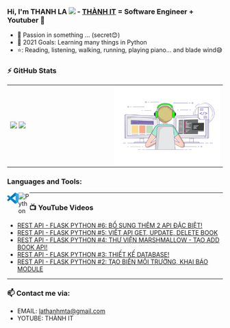 ### Hi, I'm THANH LA <img src="https://media.giphy.com/media/hvRJCLFzcasrR4ia7z/giphy.gif" width="25px"> -  [THÀNH IT][website] = Software Engineer + Youtuber 🌻  


- 🔭 Passion in something ... (secret😊)
- 💪 2021 Goals: Learning many things in Python
- ⭐: Reading, listening, walking, running, playing piano... and blade wind😅

### :zap: GitHub Stats

<table>
<tr>
  <td width="48%">
    <img src="https://github-readme-stats.vercel.app/api?username=ThanhLa1802&show_icons=true&hide=contribs,issues&hide_border=true" />
    <img src="https://github-readme-stats.vercel.app/api/top-langs/?username=ThanhLa1802&layout=compact&show_icons=true&hide_border=true" />
  </td>
  <td width="52%"><img alt="gif" align="right" src=".github/assets/coding-freak.gif"/></td>
</tr>
<table>

### Languages and Tools:
<img align="left" alt="Visual Studio Code" width="26px" src="https://raw.githubusercontent.com/github/explore/80688e429a7d4ef2fca1e82350fe8e3517d3494d/topics/visual-studio-code/visual-studio-code.png" />
<img align="left" alt="Python" width="26px" src="https://upload.wikimedia.org/wikipedia/commons/thumb/0/0a/Python.svg/1200px-Python.svg.png" /> 

---

### 📺 YouTube Videos

<!-- YOUTUBE:START -->
- [REST API - FLASK PYTHON #6: BỔ SUNG THÊM 2 API ĐẶC BIỆT!](https://www.youtube.com/watch?v=SAVYW8gQXLo)
- [REST API - FLASK PYTHON #5: VIẾT API  GET, UPDATE, DELETE  BOOK](https://www.youtube.com/watch?v=M9tNAZAiWnI)
- [REST API - FLASK PYTHON #4: THƯ VIỆN MARSHMALLOW - TẠO ADD BOOK API!](https://www.youtube.com/watch?v=z8QRxod5cSE)
- [REST API - FLASK PYTHON #3: THIẾT KẾ DATABASE!](https://www.youtube.com/watch?v=oFCULhQH8TU)
- [REST API - FLASK PYTHON #2: TẠO BIẾN MÔI TRƯỜNG, KHAI BÁO MODULE](https://www.youtube.com/watch?v=bx13u_GbETk)
<!-- YOUTUBE:END -->

---

### 📫 Contact me via:
- EMAIL: lathanhmta@gmail.com
- YOTUBE: THÀNH IT

[website]: https://www.youtube.com/channel/UC9L5_YMFz8JfBeQtUic8-3A
